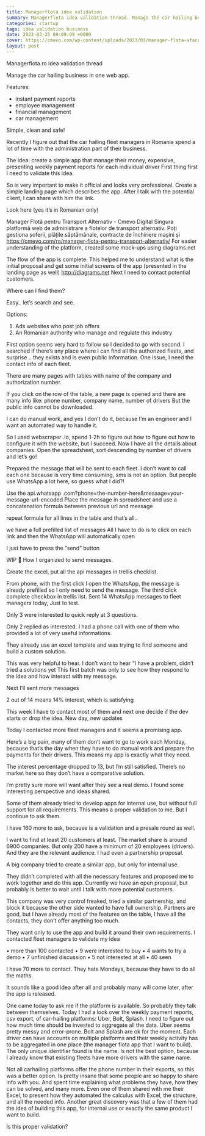 ```yaml
---
title: Managerflota idea validation
summary: Managerflota idea validation thread. Manage the car hailing business in one web app.
categories: startup
tags: idea validation business
date: 2022-03-25 09:09:09 +0000
cover: https://cmevo.com/wp-content/uploads/2023/03/manager-flota-afaceri-transport-alternativ.png
layout: post
---
```


Managerflota.ro idea validation thread

Manage the car hailing business in one web app.

Features:
- instant payment reports
- employee management
- financial management
- car management

Simple, clean and safe!

Recently I figure out that the car hailing fleet managers in Romania spend a lot of time with the administration part of their business.

The idea: create a simple app that manage their money, expensive, presenting weekly payment reports for each individual driver
First thing first I need to validate this idea.

So is very important to make it official and looks very professional.
Create a simple landing page which describes the app. After I talk with the potential client, I can share with him the link.

Look here (yes it’s in Romanian only)

Manager Flotă pentru Transport Alternativ​ - Cmevo Digital
Singura platformă web de administrare a flotelor de transport alternativ. Poți gestiona șoferii, plățile săptămânale, contracte de închiriere mașini și
https://cmevo.com/ro/manager-flota-pentru-transport-alternativ/
For easier understanding of the platform, created some mock-ups using diagrams.net

The flow of the app is complete. This helped me to understand what is the initial proposal and get some initial screens of the app (presented in the landing page as well)
http://diagrams.net
Next I need to contact potential customers.

Where can I find them?

Easy.. let’s search and see.

Options:

1. Ads websites who post job offers
2. An Romanian authority who manage and regulate this industry

First option seems very hard to follow so I decided to go with second.
I searched if there’s any place where I can find all the authorized fleets, and surprise .. they exists and is even public information.
One issue, I need the contact info of each fleet.

There are many pages with tables with name of the company and authorization number.

If you click on the row of the table, a new page is opened and there are many info like: phone number, company name, number of drivers
But the public info cannot be downloaded.

I can do manual work, and yes I don’t do it, because I’m an engineer and I want an automated way to handle it.

So I used webscraper .io, spend 1-2h to figure out how to figure out how to configure it with the website, but I succeed.
Now I have all the details about companies. Open the spreadsheet, sort descending by number of drivers and let’s go!

Prepared the message that will be sent to each fleet.
I don’t want to call each one because is very time consuming, sms is not an option. But people use WhatsApp a lot here, so guess what I did?!

Use the api.whatsapp .com?phone=the-number-here&mesaage=your-message-url-encoded
Place the message in spreadsheet and use a concatenation formula between previous url and message

repeat formula for all lines in the table and that’s all..

we have a full prefilled list of messages
All I have to do is to click on each link and then the WhatsApp will automatically open

I just have to press the “send” button

WIP 🚧
How I organized to send messages.

Create the excel, put all the api messages in trellis checklist.

From phone, with the first click I open the WhatsApp, the message is already prefilled so I only need to send the message. The third click complete checkbox in trellis list.
Sent 14 WhatsApp messages to fleet managers today, Just to test.

Only 3 were interested to quick reply at 3 questions.

Only 2 replied as interested.
I had a phone call with one of them who provided a lot of very useful informations.

They already use an excel template and was trying to find someone and build a custom solution.

This was very helpful to hear. I don’t want to hear “I have a problem, didn’t tried a solutions yet
This first batch was only to see how they respond to the idea and how interact with my message.

Next I’ll sent more messages

2 out of 14 means 14% interest, which is satisfying

This week I have to contact most of them and next one decide if the dev starts or drop the idea.
New day, new updates

Today I contacted more fleet managers and it seems a promising app.

Here’s a big pain, many of them don’t want to go to work each Monday, because that’s the day when they have to do manual work and prepare the payments for their drivers.
This means my app is exactly what they need.

The interest percentage dropped to 13, but I’m still satisfied. There’s no market here so they don’t have a comparative solution.

I’m pretty sure more will want after they see a real demo.
I found some interesting perspective and ideas shared.

Some of them already tried to develop apps for internal use, but without full support for all requirements.
This means a proper validation to me. But I continue to ask them.

I have 160 more to ask, because is a validation and a presale round as well.

I want to find at least 20 customers at least.
The market share is around 6900 companies. But only 200 have a minimum of 20 employees (drivers). And they are the relevant audience.
I had even a partnership proposal.

A big company tried to create a similar app, but only for internal use.

They didn’t completed with all the necessary features and proposed me to work together and do this app.
Currently we have an open proposal, but probably is better to wait until I talk with more potential customers.

This company was very control freaked, tried a similar partnership, and block it because the other side wanted to have full ownership.
Partners are good, but I have already most of the features on the table, I have all the contacts, they don’t offer anything too much.

They want only to use the app and build it around their own requirements.
I contacted fleet managers to validate my idea

• more than 100 contacted
• 9 were interested to buy
• 4 wants to try a demo
• 7 unfinished discussion
• 5 not interested at all
• 40 seen

I have 70 more to contact.
They hate Mondays, because they have to do all the maths.

It sounds like a good idea after all and probably many will come later, after the app is released.

One came today to ask me if the platform is available. So probably they talk between themselves.
Today I had a look over the weekly payment reports, csv export, of car-hailing platforms: Uber, Bolt, Splash. I need to figure out how much time should be invested to aggregate all the data.
Uber seems pretty messy and error-prone.
Bolt and Splash are ok for the moment.
Each driver can have accounts on multiple platforms and their weekly activity has to be aggregated in one place (the manager flota app that I want to build).
The only unique identifier found is the name. Is not the best option, because I already know that existing fleets have more drivers with the same name.

Not all carhailing platforms offer the phone number in their exports, so this was a better option.
Is pretty insane that some people are so happy to share info with you. And spent time explaining what problems they have, how they can be solved, and many more.
Even one of them shared with me their Excel, to present how they automated the calculus with Excel, the structure, and all the needed info.
Another great discovery was that a few of them had the idea of building this app, for internal use or exactly the same product I want to build.

Is this proper validation? 